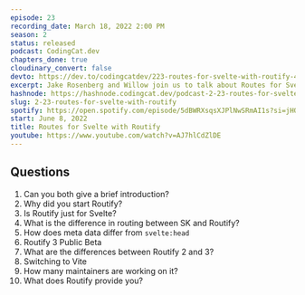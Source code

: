 ```yaml
---
episode: 23
recording_date: March 18, 2022 2:00 PM
season: 2
status: released
podcast: CodingCat.dev
chapters_done: true
cloudinary_convert: false
devto: https://dev.to/codingcatdev/223-routes-for-svelte-with-routify-4dcg
excerpt: Jake Rosenberg and Willow join us to talk about Routes for Svelte with Routify.
hashnode: https://hashnode.codingcat.dev/podcast-2-23-routes-for-svelte-with-routify
slug: 2-23-routes-for-svelte-with-routify
spotify: https://open.spotify.com/episode/5dBWRXsqsXJPlNwSRmAI1s?si=jHQuWoTVQpaJuh_7vD-nZg
start: June 8, 2022
title: Routes for Svelte with Routify
youtube: https://www.youtube.com/watch?v=AJ7hlCdZlDE
---
```

## Questions

1. Can you both give a brief introduction?
2. Why did you start Routify? 
3. Is Routify just for Svelte? 
4. What is the difference in routing between SK and Routify?
5. How does meta data differ from `svelte:head`
6. Routify 3 Public Beta
7. What are the differences between Routify 2 and 3?
8. Switching to Vite
9. How many maintainers are working on it?
10. What does Routify provide you?
